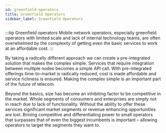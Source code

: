```yaml
---
id: greenfield-operators
title: Greenfield Operators
sidebar_label: Greenfield Operators
---
```


:::tip Greenfield operators
Mobile network operators, especially greenfield operators with limited scale and lack of internal technology teams, are often overwhelmed by the complexity of getting even the basic services to work at an affordable cost.
:::

By taking a radically different approach we can create a pre-integrated solution that makes the complex simple. Services that require integration between multiple nodes becomes a simple API call. With pre-integrated offerings time-to-market is radically reduced, cost is made affordable and service richness is ensured. Making the complex simple is an important part of the future of telecom.

Beyond the basics, size has become an inhibiting factor to be competitive in the market. Whole segments of consumers and enterprises are simply not in reach due to lack of functionality. Without the ability to offer these services significant market segments or revenue enhancing opportunities are lost. Brining competitive and differentiating power to small operators that surpasses that of even the biggest incumbents is important – allowing operators to target the segments they want to.
